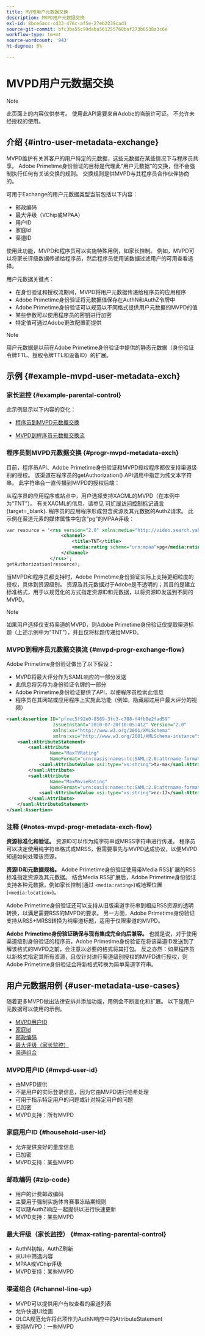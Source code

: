 ```yaml
---
title: MVPD用户元数据交换
description: MVPD用户元数据交换
exl-id: 8bce6acc-cd33-476c-af5e-27eb2239cad1
source-git-commit: bfc3ba55c99daba561255760baf273b6538a3c6e
workflow-type: tm+mt
source-wordcount: '943'
ht-degree: 0%

---
```


# MVPD用户元数据交换

>[!NOTE]
>
>此页面上的内容仅供参考。 使用此API需要来自Adobe的当前许可证。 不允许未经授权的使用。

## 介绍 {#intro-user-metadata-exchange}

MVPD维护有关其客户的用户特定的元数据，这些元数据在某些情况下与程序员共享。 Adobe Primetime身份验证的目标是代理此“用户元数据”的交换，但不会强制执行任何有关该交换的规则。 交换规则是供MVPD与其程序员合作伙伴协商的。

可用于Exchange的用户元数据类型当前包括以下内容：

* 邮政编码
* 最大评级（VChip或MPAA）
* 用户ID
* 家庭Id
* 渠道ID

使用此功能，MVPD和程序员可以实施特殊用例，如家长控制。 例如，MVPD可以将家长评级数据传递给程序员，然后程序员使用该数据过滤用户的可用查看选择。

用户元数据关键点：

* 在身份验证和授权流期间，MVPD将用户元数据传递给程序员的应用程序
* Adobe Primetime身份验证将元数据值保存在AuthN和AuthZ令牌中
* Adobe Primetime身份验证可以规范以不同格式提供用户元数据的MVPD的值
* 某些参数可以使用程序员的密钥进行加密
* 特定值可通过Adobe更改配置而提供

>[!NOTE]
>
>用户元数据是以前在Adobe Primetime身份验证中提供的静态元数据（身份验证令牌TTL、授权令牌TTL和设备ID）的扩展。

## 示例 {#example-mvpd-user-metadata-exch}

### 家长监控 {#example-parental-control}

此示例显示以下内容的变化：

* [程序员到MVPD元数据交换](#progr-mvpd-metadata-exch)

* [MVPD到程序员元数据交换流](#mvpd-progr-exchange-flow)

### 程序员到MVPD元数据交换 {#progr-mvpd-metadata-exch}

目前，程序员API、Adobe Primetime身份验证和MVPD授权程序都仅支持渠道级别的授权。 该渠道在程序员的getAuthorization() API调用中指定为纯文本字符串。 此字符串会一直传播到MVPD的授权后端：

从程序员的应用程序或站点中，用户选择支持XACML的MVPD（在本例中为“TNT”）。 有关XACML的信息，请参见 [可扩展访问控制标记语言](https://en.wikipedia.org/wiki/XACML){target=_blank}.
程序员的应用程序形成包含资源及其元数据的AuthZ请求。  此示例在渠道元素的媒体属性中包含“pg”的MPAA评级：

```XML
var resource = '<rss version="2.0" xmlns:media="http://video.search.yahoo.com/mrss/">
                    <channel> 
                        <title>TNT</title> 
                        <media:rating scheme="urn:mpaa">pg</media:rating>
                    </channel>
                </rss>';
getAuthorization(resource);
```

当MVPD和程序员都支持时，Adobe Primetime身份验证实际上支持更细粒度的授权，具体到资源级别。 资源及其元数据对于Adobe是不透明的；其目的是建立标准格式，用于以规范化的方式指定资源ID和元数据，以将资源ID发送到不同的MVPD。

>[!NOTE]
>
>如果用户选择仅支持渠道的MVPD，则Adobe Primetime身份验证仅提取渠道标题（上述示例中为“TNT”），并且仅将标题传递给MVPD。

### MVPD到程序员元数据交换流 {#mvpd-progr-exchange-flow}

Adobe Primetime身份验证做出了以下假设：

* MVPD将最大评分作为SAML响应的一部分发送
* 此信息将另存为身份验证令牌的一部分
* Adobe Primetime身份验证提供了API，以便程序员检索此信息
* 程序员在其网站或应用程序上实施此功能（例如，隐藏超过用户最大评分的视频）

```XML
<saml:Assertion ID="pfxec5f92e0-8589-3fc3-c708-f4fb8e2fad59"
                 IssueInstant="2010-07-20T10:05:41Z" Version="2.0"
                 xmlns:xs="http://www.w3.org/2001/XMLSchema"
                 xmlns:xsi="http://www.w3.org/2001/XMLSchema-instance">
    <saml:AttributeStatement>
        <saml:Attribute
                Name="MaxTVRating"
                NameFormat="urn:oasis:names:tc:SAML:2.0:attrname-format:basic">
            <saml:AttributeValue xsi:type="xs:string">tv-ma</saml:AttributeValue>
        </saml:Attribute>
        <saml:Attribute
                Name="MaxMovieRating"
                NameFormat="urn:oasis:names:tc:SAML:2.0:attrname-format:basic">
            <saml:AttributeValue xsi:type="xs:string">nc-17</saml:AttributeValue>
        </saml:Attribute>
    </saml:AttributeStatement>
</saml:Assertion>
```

### 注释 {#notes-mvpd-progr-metadata-exch-flow}

**资源标准化和验证。** 资源ID可以作为纯字符串或MRSS字符串进行传递。 程序员可以决定使用纯字符串格式或MRSS，但需要事先与MVPD达成协议，以便MVPD知道如何处理该资源。

**资源ID和元数据规格。** Adobe Primetime身份验证使用带Media RSS扩展的RSS标准指定资源及其元数据。 结合Media RSS扩展后，Adobe Primetime身份验证支持各种元数据，例如家长控制(通过 `<media:rating>`)或地理位置(`<media:location>`)。

Adobe Primetime身份验证还可以支持从旧版渠道字符串到相应RSS资源的透明转换，以满足需要RSS的MVPD的要求。 另一方面，Adobe Primetime身份验证支持从RSS+MRSS转换为纯渠道标题，适用于仅限渠道的MVPD。

**Adobe Primetime身份验证确保与现有集成完全向后兼容。** 也就是说，对于使用渠道级别身份验证的程序员，Adobe Primetime身份验证在将该渠道ID发送到了解该格式的MVPD之前，会注意以必要的格式将其打包。 反之亦然：如果程序员以新格式指定其所有资源，且仅针对进行渠道级别授权的MVPD进行授权，则Adobe Primetime身份验证会将新格式转换为简单渠道字符串。

## 用户元数据用例 {#user-metadata-use-cases}

随着更多MVPD做出法律安排并添加功能，用例会不断变化和扩展。 以下是用户元数据可以使用的示例。

* [MVPD用户ID](#mvpd-user-id)
* [家庭Id](#household-user-id)
* [邮政编码](#zip-code)
* [最大评级（家长监控）](#max-rating-parental-control)
* [渠道组合](#channel-line-up)

### MVPD用户ID {#mvpd-user-id}

* 由MVPD提供
* 不是用户的实际登录信息，因为它由MVPD进行哈希处理
* 可用于指示特定用户的问题或针对特定用户的问题
* 已加密
* MVPD支持：所有MVPD

### 家庭用户ID {#household-user-id}

* 允许提供良好的量度信息
* 已加密
* MVPD支持：某些MVPD

### 邮政编码 {#zip-code}

* 用户的计费邮政编码
* 主要用于强制实施体育赛事冻结期规则
* 可以随AuthZ响应一起提供以进行快速更新
* MVPD支持：某些MVPD

### 最大评级（家长监控） {#max-rating-parental-control}

* AuthN初始，AuthZ刷新
* 从UI中筛选内容
* MPAA或VChip评级
* MVPD支持：某些MVPD

### 渠道组合 {#channel-line-up}

* MVPD可以提供用户有权查看的渠道列表
* 允许快速UI绘画
* OLCA规范允许将此项作为AuthN响应中的AttributeStatement
* 支持MVPD：一些MVPD

<!--
>[!RELATEDINFORMATION]
>
>* [Proxy MVPD Web Service](/help/authentication/proxy-mvpd-webserv.md)
>* [Content Metadata Exhange](/help/authentication/mvpd-content-metadata-exchange.md)
>* [OLCA AuthN / AuthZ Specification](https://www.cablelabs.com/specifications/CL-SP-AUTH1.0-I04-120621.pdf){target=_blank}
>* [User Metadata (Programmer Integration Guide)](/help/authentication/user-metadata-feature.md)
-->
